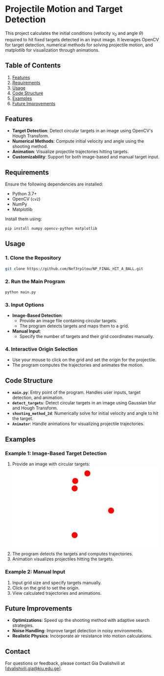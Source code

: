 # Projectile Motion and Target Detection

This project calculates the initial conditions (velocity $v_0$ and angle $\theta$) required to hit fixed targets detected in an input image. It leverages OpenCV for target detection, numerical methods for solving projectile motion, and matplotlib for visualization through animations.

## Table of Contents
1. [Features](#features)
2. [Requirements](#requirements)
3. [Usage](#usage)
4. [Code Structure](#code-structure)
5. [Examples](#examples)
6. [Future Improvements](#future-improvements)

## Features
- **Target Detection**: Detect circular targets in an image using OpenCV's Hough Transform.
- **Numerical Methods**: Compute initial velocity and angle using the shooting method.
- **Animation**: Visualize projectile trajectories hitting targets.
- **Customizability**: Support for both image-based and manual target input.

## Requirements
Ensure the following dependencies are installed:
- Python 3.7+
- OpenCV (`cv2`)
- NumPy
- Matplotlib

Install them using:
```bash
pip install numpy opencv-python matplotlib
```

## Usage
### 1. Clone the Repository
```bash
git clone https://github.com/Nef3rp1tou/NP_FINAL_HIT_A_BALL.git

```

### 2. Run the Main Program
```bash
python main.py
```

### 3. Input Options
- **Image-Based Detection**:
  - Provide an image file containing circular targets.
  - The program detects targets and maps them to a grid.
- **Manual Input**:
  - Specify the number of targets and their grid coordinates manually.

### 4. Interactive Origin Selection
- Use your mouse to click on the grid and set the origin for the projectile.
- The program computes the trajectories and animates the motion.

## Code Structure
- **`main.py`**: Entry point of the program. Handles user inputs, target detection, and animation.
- **`detect_targets`**: Detect circular targets in an image using Gaussian blur and Hough Transform.
- **`shooting_method_2d`**: Numerically solve for initial velocity and angle to hit the target.
- **`Animator`**: Handle animations for visualizing projectile trajectories.

## Examples
### Example 1: Image-Based Target Detection
1. Provide an image with circular targets:
   ![Input Image Example](test2.png)
2. The program detects the targets and computes trajectories.
3. Animation visualizes projectiles hitting the targets.

### Example 2: Manual Input
1. Input grid size and specify targets manually.
2. Click on the grid to set the origin.
3. View calculated trajectories and animations.

## Future Improvements
- **Optimizations**: Speed up the shooting method with adaptive search strategies.
- **Noise Handling**: Improve target detection in noisy environments.
- **Realistic Physics**: Incorporate air resistance into motion calculations.

## Contact
For questions or feedback, please contact Gia Dvalishvili at [dvalishvili.gia@kiu.edu.ge].

